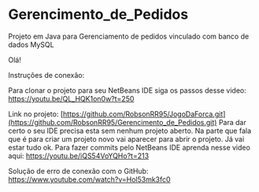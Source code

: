 # Gerencimento_de_Pedidos
Projeto em Java para Gerenciamento de pedidos vinculado com banco de dados MySQL

Olá!

Instruções de conexão:

Para clonar o projeto para seu NetBeans IDE siga os passos desse video: https://youtu.be/QL_HQK1on0w?t=250

Link no projeto: [https://github.com/RobsonRR95/JogoDaForca.git](https://github.com/RobsonRR95/Gerencimento_de_Pedidos.git)
Para dar certo o seu IDE precisa esta sem nenhum projeto aberto.
Na parte que fala que é para criar um projeto novo vai aparecer para abrir o projeto. Já vai estar tudo ok.
Para fazer commits pelo NetBeans IDE aprenda nesse video aqui: https://youtu.be/iQS54VoYQHo?t=213

Solução de erro de conexão com o GitHub: https://www.youtube.com/watch?v=Hol53mk3fc0
